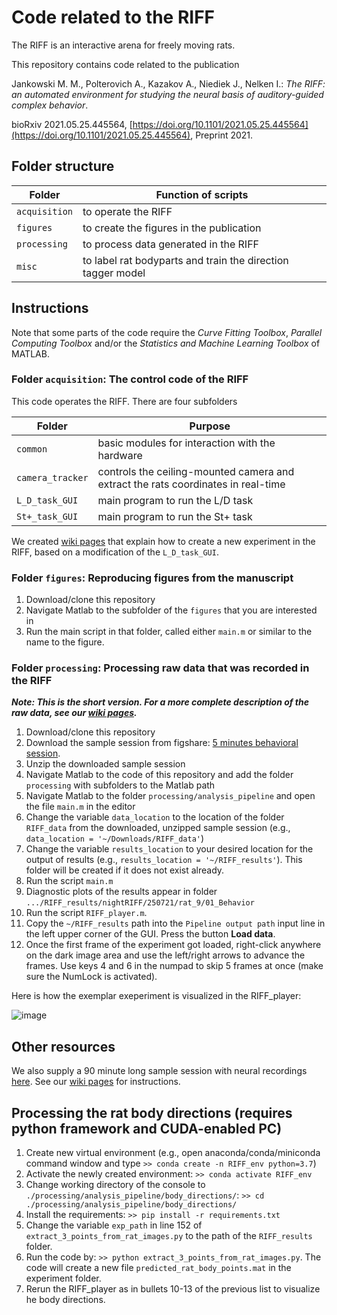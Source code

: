 # Code related to the RIFF

The RIFF is an interactive arena for freely moving rats.

This repository contains code related to the publication

Jankowski M. M., Polterovich A., Kazakov A., Niediek J., Nelken I.: *The RIFF: an automated environment for studying the neural basis of auditory-guided complex behavior*.

bioRxiv 2021.05.25.445564, [https://doi.org/10.1101/2021.05.25.445564](https://doi.org/10.1101/2021.05.25.445564), Preprint 2021.
 

## Folder structure

| Folder | Function of scripts |
|--------|---------|
| `acquisition`| to operate the RIFF |
|`figures`| to create the figures in the publication|
|`processing` |  to process data generated in the RIFF |
|`misc` |  to label rat bodyparts and train the direction tagger model |

## Instructions 
Note that some parts of the code require the *Curve Fitting Toolbox*, *Parallel Computing Toolbox* and/or the *Statistics and Machine Learning Toolbox* of MATLAB.

### Folder `acquisition`: The control code of the RIFF
This code operates the RIFF. There are four subfolders

|Folder  |Purpose|
|--------|-------|
|`common`| basic modules for interaction with the hardware |
|`camera_tracker`| controls the ceiling-mounted camera and extract the rats coordinates in real-time |
|`L_D_task_GUI` | main program to run the L/D task |
|`St+_task_GUI` | main program to run the St+ task |

We created [wiki pages](../../wiki) that explain how to create a new experiment in the RIFF, based on a modification of the `L_D_task_GUI`.

### Folder `figures`: Reproducing figures from the manuscript
1. Download/clone this repository
2. Navigate Matlab to the subfolder of the `figures` that you are interested in
3. Run the main script in that folder, called either `main.m` or similar to the name to the figure.

### Folder `processing`: Processing raw data that was recorded in the RIFF
***Note: This is the short version. For a more complete description of the raw data, see our [wiki pages](../../wiki#how-to-analyze-recorded-data-from-the-riff).*** 
1. Download/clone this repository
2. Download the sample session from figshare: [5 minutes behavioral session](https://doi.org/10.6084/m9.figshare.15082971).
3. Unzip the downloaded sample session
4. Navigate Matlab to the code of this repository and add the folder  `processing` with subfolders to the Matlab path
5. Navigate Matlab to the folder `processing/analysis_pipeline` and open the file `main.m` in the editor
6. Change the variable `data_location` to the location of the folder `RIFF_data` from the downloaded, unzipped sample session (e.g., `data_location = '~/Downloads/RIFF_data'`)
7. Change the variable `results_location` to your desired location for the output of results (e.g., `results_location = '~/RIFF_results'`). This folder will be created if it does not exist already.
8. Run the script `main.m`
9. Diagnostic plots of the results appear in folder `.../RIFF_results/nightRIFF/250721/rat_9/01_Behavior`
12. Run the script `RIFF_player.m`.
12. Copy the `~/RIFF_results` path into the `Pipeline output path` input line in the left upper corner of the GUI. Press the button **Load data**.
13. Once the first frame of the experiment got loaded, right-click anywhere on the dark image area and use the left/right arrows to advance the frames. Use keys 4 and 6 in the numpad to skip 5 frames at once (make sure the NumLock is activated).

Here is how the exemplar exeperiment is visualized in the RIFF_player:

![image](https://user-images.githubusercontent.com/6910428/209483791-0075d385-6014-4ccc-9c2c-c223cbca2e3a.png)

## Other resources
We also supply a 90 minute long sample session with neural recordings [here](https://drive.google.com/drive/folders/1tahOTfqlI2sV1GFwaklZldCf_2n7rGmu). See our [wiki pages](../../wiki#how-to-analyze-recorded-data-from-the-riff) for instructions.

## Processing the rat body directions (requires python framework and CUDA-enabled PC)
1. Create new virtual environment (e.g., open anaconda/conda/miniconda command window and type `>> conda create -n RIFF_env python=3.7`)
2. Activate the newly created environment: `>> conda activate RIFF_env`
3. Change working directory of the console to `./processing/analysis_pipeline/body_directions/`: `>> cd ./processing/analysis_pipeline/body_directions/`
4. Install the requirements: `>> pip install -r requirements.txt`
5. Change the variable `exp_path` in line 152 of `extract_3_points_from_rat_images.py` to the path of the `RIFF_results` folder.
6. Run the code by: `>> python extract_3_points_from_rat_images.py`. The code will create a new file `predicted_rat_body_points.mat` in the experiment folder.
7. Rerun the RIFF_player as in bullets 10-13 of the previous list to visualize he body directions.
